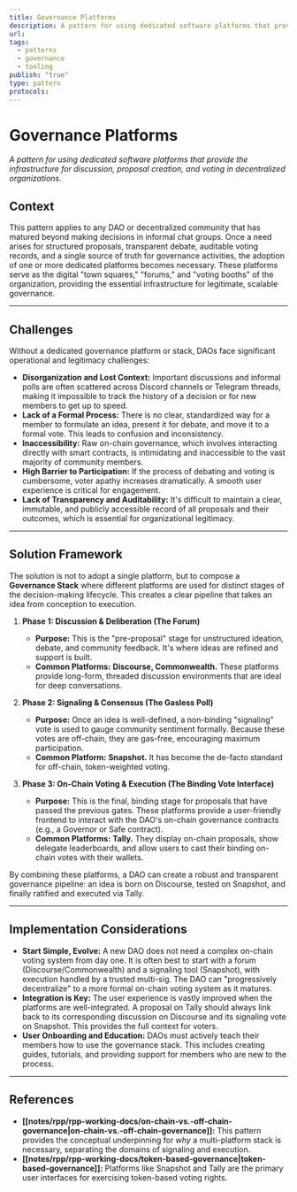```yaml
---
title: Governance Platforms
description: A pattern for using dedicated software platforms that provide the infrastructure for discussion, proposal creation, and voting in decentralized organizations.
url: 
tags:
  - patterns
  - governance
  - tooling
publish: "true"
type: pattern
protocols: 
---
```

# Governance Platforms

_A pattern for using dedicated software platforms that provide the infrastructure for discussion, proposal creation, and voting in decentralized organizations._

## Context

This pattern applies to any DAO or decentralized community that has matured beyond making decisions in informal chat groups. Once a need arises for structured proposals, transparent debate, auditable voting records, and a single source of truth for governance activities, the adoption of one or more dedicated platforms becomes necessary. These platforms serve as the digital "town squares," "forums," and "voting booths" of the organization, providing the essential infrastructure for legitimate, scalable governance.

---

## Challenges

Without a dedicated governance platform or stack, DAOs face significant operational and legitimacy challenges:

*   **Disorganization and Lost Context:** Important discussions and informal polls are often scattered across Discord channels or Telegram threads, making it impossible to track the history of a decision or for new members to get up to speed.
*   **Lack of a Formal Process:** There is no clear, standardized way for a member to formulate an idea, present it for debate, and move it to a formal vote. This leads to confusion and inconsistency.
*   **Inaccessibility:** Raw on-chain governance, which involves interacting directly with smart contracts, is intimidating and inaccessible to the vast majority of community members.
*   **High Barrier to Participation:** If the process of debating and voting is cumbersome, voter apathy increases dramatically. A smooth user experience is critical for engagement.
*   **Lack of Transparency and Auditability:** It's difficult to maintain a clear, immutable, and publicly accessible record of all proposals and their outcomes, which is essential for organizational legitimacy.

---

## Solution Framework

The solution is not to adopt a single platform, but to compose a **Governance Stack** where different platforms are used for distinct stages of the decision-making lifecycle. This creates a clear pipeline that takes an idea from conception to execution.

1.  **Phase 1: Discussion & Deliberation (The Forum)**
    *   **Purpose:** This is the "pre-proposal" stage for unstructured ideation, debate, and community feedback. It's where ideas are refined and support is built.
    *   **Common Platforms:** **Discourse, Commonwealth.** These platforms provide long-form, threaded discussion environments that are ideal for deep conversations.

2.  **Phase 2: Signaling & Consensus (The Gasless Poll)**
    *   **Purpose:** Once an idea is well-defined, a non-binding "signaling" vote is used to gauge community sentiment formally. Because these votes are off-chain, they are gas-free, encouraging maximum participation.
    *   **Common Platform:** **Snapshot.** It has become the de-facto standard for off-chain, token-weighted voting.

3.  **Phase 3: On-Chain Voting & Execution (The Binding Vote Interface)**
    *   **Purpose:** This is the final, binding stage for proposals that have passed the previous gates. These platforms provide a user-friendly frontend to interact with the DAO's on-chain governance contracts (e.g., a Governor or Safe contract).
    *   **Common Platforms:** **Tally.** They display on-chain proposals, show delegate leaderboards, and allow users to cast their binding on-chain votes with their wallets.

By combining these platforms, a DAO can create a robust and transparent governance pipeline: an idea is born on Discourse, tested on Snapshot, and finally ratified and executed via Tally.

---

## Implementation Considerations

*   **Start Simple, Evolve:** A new DAO does not need a complex on-chain voting system from day one. It is often best to start with a forum (Discourse/Commonwealth) and a signaling tool (Snapshot), with execution handled by a trusted multi-sig. The DAO can "progressively decentralize" to a more formal on-chain voting system as it matures.
*   **Integration is Key:** The user experience is vastly improved when the platforms are well-integrated. A proposal on Tally should always link back to its corresponding discussion on Discourse and its signaling vote on Snapshot. This provides the full context for voters.
*   **User Onboarding and Education:** DAOs must actively teach their members how to use the governance stack. This includes creating guides, tutorials, and providing support for members who are new to the process.

---

## References

*   **[[notes/rpp/rpp-working-docs/on-chain-vs.-off-chain-governance|on-chain-vs.-off-chain-governance]]:** This pattern provides the conceptual underpinning for *why* a multi-platform stack is necessary, separating the domains of signaling and execution.
*   **[[notes/rpp/rpp-working-docs/token-based-governance|token-based-governance]]:** Platforms like Snapshot and Tally are the primary user interfaces for exercising token-based voting rights.